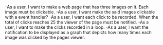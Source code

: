 -As a user, I want to make a web page that has three images on it. Each image must be clickable.
-As a user, I want make the said images clickable with a event handler?
-As a user, I want each click to be recorded. When the total of clicks reaches 25 the viewer of the page must be notified.
-As a user, I want to make the clicks recorded in a loop.
-As a user, I want the notification to be displayed as a graph that depicts how many times each image was clicked by the pages viewer.
